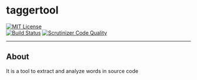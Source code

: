 # taggertool

[![MIT License](https://img.shields.io/badge/license-MIT-blue.svg)](https://opensource.org/licenses/MIT)  
[![Build Status](https://scrutinizer-ci.com/g/srz-zumix/taggertool/badges/build.png?b=master)](https://scrutinizer-ci.com/g/srz-zumix/taggertool/build-status/master)
[![Scrutinizer Code Quality](https://scrutinizer-ci.com/g/srz-zumix/taggertool/badges/quality-score.png?b=master)](https://scrutinizer-ci.com/g/srz-zumix/taggertool/?branch=master)

----

## About

It is a tool to extract and analyze words in source code

